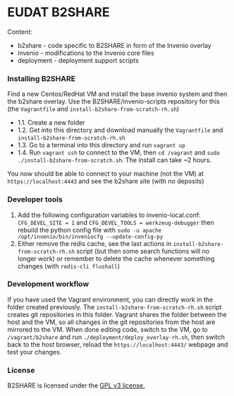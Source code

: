 EUDAT B2SHARE
=================

Content:
 * b2share - code specific to B2SHARE in form of the Invenio overlay
 * invenio - modifications to the Invenio core files
 * deployment - deployment support scripts

### Installing B2SHARE
 
Find a new Centos/RedHat VM and install the base invenio system and then the b2share overlay. Use the B2SHARE/invenio-scripts repository for this (the `Vagrantfile` and `install-b2share-from-scratch-rh.sh`) 
   - 1.1. Create a new folder
   - 1.2. Get into this directory and download manually the `Vagrantfile` and `install-b2share-from-scratch-rh.sh`
   - 1.3. Go to a terminal into this directory and run `vagrant up`
   - 1.4. Run `vagrant ssh` to connect to the VM, then `cd /vagrant` and `sudo ./install-b2share-from-scratch.sh`. The install can take ~2 hours.

You now should be able to connect to your machine (not the VM) at `https://localhost:4443` and see the b2share site (with no deposits)

### Developer tools
 1. Add the following configuration variables to invenio-local.conf: `CFG_DEVEL_SITE = 1` and `CFG_DEVEL_TOOLS = werkzeug-debugger` then rebuild the python config file with `sudo -u apache /opt/invenio/bin/inveniocfg --update-config-py`
 2. Either remove the redis cache, see the last actions in `install-b2share-from-scratch-rh.sh` script (but then some search functions will no longer work) or remember to delete the cache whenever something changes (with `redis-cli flushall`)
 
### Development workflow

 If you have used the Vagrant environment, you can directly work in the folder created previously. The `install-b2share-from-scratch-rh.sh` script creates git repositories in this folder. Vagrant shares the folder between the host and the VM, so all changes in the git repositories from the host are mirrored to the VM. When done editing code, switch to the VM, go to `/vagrant/b2share` and run `./deployment/deploy_overlay-rh.sh`, then switch back to the host browser, reload the `https://localhost:4443/` webpage and test your changes.

    
### License

B2SHARE is licensed under the [GPL v3 license.](http://www.gnu.org/licenses/gpl-3.0.txt)

